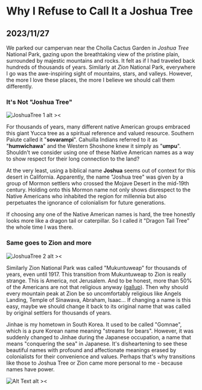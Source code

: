 # Why I Refuse to Call It a Joshua Tree

## 2023/11/27

We parked our campervan near the Cholla Cactus Garden in _Joshua Tree_ National Park, gazing upon the breathtaking view of the pristine plain, surrounded by majestic mountains and rocks. It felt as if I had traveled back hundreds of thousands of years. Similarly at _Zion_ National Park, everywhere I go was the awe-inspiring sight of mountains, stars, and valleys. However, the more I love these places, the more I believe we should call them differently. 

### It's Not "Joshua Tree"

![JoshuaTree 1 alt ><](https://github.com/jinnycho/jinnycho.github.io/blob/main/src/assets/photos/joshuaTree1.png?raw=true)

For thousands of years, many different native American groups embraced this giant Yucca tree as a spiritual reference and valued resource. Southern Paiute called it "**sovarampi**". Cahuilla Indians referred to it as "**humwichawa**" and the Western Shoshone knew it simply as "**umpu**". Shouldn't we consider using one of these Native American names as a way to show respect for their long connection to the land? 

At the very least, using a biblical name **Joshua** seems out of context for this desert in California. Apparently, the name "Joshua tree" was given by a group of Mormon settlers who crossed the Mojave Desert in the mid-19th century. Holding onto this Mormon name not only shows disrespect to the Native Americans who inhabited the region for millennia but also perpetuates the ignorance of colonialism for future generations.

If choosing any one of the Native American names is hard, the tree honestly looks more like a dragon tail or caterpillar. So I called it "Dragon Tail Tree" the whole time I was there.

### Same goes to Zion and more

![JoshuaTree 2 alt ><](https://github.com/jinnycho/jinnycho.github.io/blob/main/src/assets/photos/joshuaTree3.png?raw=true)

Similarly Zion National Park was called "Mukuntuweap" for thousands of years, even until 1917. This transition from Mukuntuweap to Zion is really strange. This is America, not Jerusalem. And to be honest, more than 50% of the Americans are not that religious anyway ([gallup](https://news.gallup.com/poll/341963/church-membership-falls-below-majority-first-time.aspx)). Then why should every mountain peak at Zion be so uncomfortably religious like Angels Landing, Temple of Sinawava, Abraham, Isaac... If changing a name is this easy, maybe we should change it back to its original name that was called by original settlers for thousands of years.

Jinhae is my hometown in South Korea. It used to be called "Gomnae", which is a pure Korean name meaning "streams for bears". However, it was suddenly changed to Jinhae during the Japanese occupation, a name that means "conquering the sea" in Japanese. It's disheartening to see these beautiful names with profound and affectionate meanings erased by colonialists for their convenience and values. Perhaps that's why transitions like those to Joshua Tree or Zion came more personal to me - because names have power.

![Alt Text alt ><](https://media.giphy.com/media/7JBm1BxfVU715q5mT3/giphy.gif)
